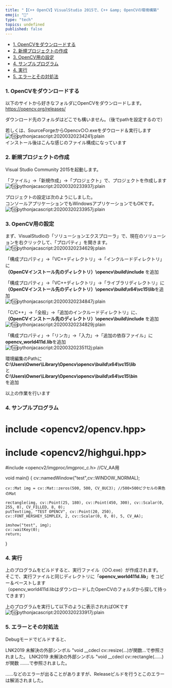 ```yaml
---
title: "【C++ OpenCV】VisualStudio 2015で、C++ &amp; OpenCVの環境構築"
emoji: "🤖"
type: "tech"
topics: undefined
published: false
---
```


* [1\. OpenCVをダウンロードする](#1-OpenCVをダウンロードする)
* [2\. 新規プロジェクトの作成](#2-新規プロジェクトの作成)
* [3\. OpenCV用の設定](#3-OpenCV用の設定)
* [4\. サンプルプログラム](#4-サンプルプログラム)
* [4\. 実行](#4-実行)
* [5\. エラーとその対処法](#5-エラーとその対処法)

### 1\. OpenCVをダウンロードする

以下のサイトから好きなフォルダにOpenCVをダウンロードします。  
<https://opencv.org/releases/>

ダウンロード先のフォルダはどこでも構いません。（後でpathを設定するので）

若しくは、SourceForgeからOpencv○○.exeをダウロード＆実行します  
![f:id:pythonjacascript:20200320234241j:plain](/images/ppythonjacascript2020032020200320234241.jpg "f:id:pythonjacascript:20200320234241j:plain")  
インストール後はこんな感じのファイル構成になっています  
  
  
### 2\. 新規プロジェクトの作成

Visual Studio Community 2015を起動します。

「ファイル」→「新規作成」→「プロジェクト」で、プロジェクトを作成します  
![f:id:pythonjacascript:20200320233937j:plain](/images/ppythonjacascript2020032020200320233937.jpg "f:id:pythonjacascript:20200320233937j:plain")

プロジェクトの設定は次のようにしました。  
コンソールアプリケーションでもWindowsアプリケーションでもOKです。  
![f:id:pythonjacascript:20200320233957j:plain](/images/ppythonjacascript2020032020200320233957.jpg "f:id:pythonjacascript:20200320233957j:plain")  
  
  
### 3\. OpenCV用の設定

まず、VisualStudioの「ソリューションエクスプローラ」で、現在のソリューションを右クリックして、「プロパティ」を開きます。  
![f:id:pythonjacascript:20200320234629j:plain](/images/ppythonjacascript2020032020200320234629.jpg "f:id:pythonjacascript:20200320234629j:plain")

  
「構成プロパティ」→「VC++ディレクトリ」→「インクルードディレクトリ」に  
 **（OpenCVインストール先のディレクトリ）\\opencv\\build\\include** を追加  
  
「構成プロパティ」→「VC++ディレクトリ」→「ライブラリディレクトリ」に  
**（OpenCVインストール先のディレクトリ）\\opencv\\build\\x64\\vc15\\lib**を追加  
![f:id:pythonjacascript:20200320234847j:plain](/images/ppythonjacascript2020032020200320234847.jpg "f:id:pythonjacascript:20200320234847j:plain")  

「C/C++」→「全般」→「追加のインクルードディレクトリ」に、  
 **（OpenCVインストール先のディレクトリ）\\opencv\\build\\include** を追加  
![f:id:pythonjacascript:20200320234829j:plain](/images/ppythonjacascript2020032020200320234829.jpg "f:id:pythonjacascript:20200320234829j:plain")
  
  
「構成プロパティ」→「リンカ」→「入力」→「追加の依存ファイル」に  
**opencv\_world411d.lib**を追加  
![f:id:pythonjacascript:20200320235112j:plain](/images/ppythonjacascript2020032020200320235112.jpg "f:id:pythonjacascript:20200320235112j:plain")  
  
  
環境編集のPathに  
**C:\\Users\\Owner\\Library\\Opencv\\opencv\\build\\x64\\vc15\\lib**  
と  
**C:\\Users\\Owner\\Library\\Opencv\\opencv\\build\\x64\\vc15\\bin**  
を追加

以上の作業を行います  
  
### 4\. サンプルプログラム

# include <opencv2/opencv.hpp>
# include <opencv2/highgui.hpp>
#include <opencv2/imgproc/imgproc_c.h> //CV_AA用

void main() {
	cv::namedWindow("test",cv::WINDOW_NORMAL);

	cv::Mat img = cv::Mat::zeros(500, 500, CV_8UC3); //500×500ピクセルの黒色のMat

	rectangle(img, cv::Point(25, 180), cv::Point(450, 300), cv::Scalar(0, 255, 0), CV_FILLED, 8, 0);
	putText(img, "TEST OPENCV", cv::Point(20, 250), cv::FONT_HERSHEY_SIMPLEX, 2, cv::Scalar(0, 0, 0), 5, CV_AA);

	imshow("test", img);
	cv::waitKey(0);
	return;
}
  
  
### 4\. 実行

上のプログラムをビルドすると、実行ファイル（○○.exe）が作成されます。  
そこで、実行ファイルと同じディレクトリに「**opencv\_world411d.lib**」をコピー＆ペーストします  
（opencv\_world411d.libはダウンロードしたOpenCVのフォルダから探して持ってきます）

  
上のプログラムを実行して以下のように表示されればOKです  
![f:id:pythonjacascript:20200320233917j:plain](/images/ppythonjacascript2020032020200320233917.jpg "f:id:pythonjacascript:20200320233917j:plain")  
  
  
### 5\. エラーとその対処法

Debugモードでビルドすると、

LNK2019	未解決の外部シンボル "void __cdecl cv::resize(...)が関数...で参照されました。
LNK2019	未解決の外部シンボル "void __cdecl cv::rectangle(......) が関数 .......で参照されました。

  
......などのエラーが出ることがありますが、Releaseビルドを行うとこのエラーは解消されました。